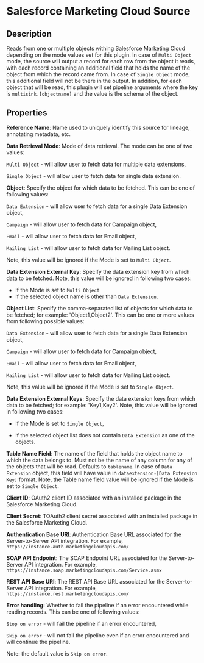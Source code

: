 # Salesforce Marketing Cloud Source

Description
-----------

Reads from one or multiple objects withing Salesforce Marketing Cloud depending on the mode values set for this plugin. 
In case of `Multi Object` mode, the source will output a record for each row from the object it reads, with each record
containing an additional field that holds the name of the object from which the record came from. In case of 
`Single Object` mode, this additional field will not be there in the output. In addition, for each object that will be 
read, this plugin will set pipeline arguments where the key is `multisink.[objectname]` and the value is the schema of 
the object.

Properties
----------

**Reference Name**: Name used to uniquely identify this source for lineage, annotating metadata, etc.

**Data Retrieval Mode**: Mode of data retrieval. The mode can be one of two values: 

`Multi Object` - will allow user to fetch data for multiple data extensions,  

`Single Object` - will allow user to fetch data for single data extension.

**Object**: Specify the object for which data to be fetched. This can be one of following values: 

`Data Extension` - will allow user to fetch data for a single Data Extension object,

`Campaign` - will allow user to fetch data for Campaign object,

`Email` - will allow user to fetch data for Email object,

`Mailing List` - will allow user to fetch data for Mailing List object.

Note, this value will be ignored if the Mode is set to `Multi Object`.  

**Data Extension External Key**: Specify the data extension key from which data to be fetched. Note, this value will 
be ignored in following two cases: 

* If the Mode is set to `Multi Object`
* If the selected object name is other than `Data Extension`. 

**Object List**: Specify the comma-separated list of objects for which data to be fetched; for example: 
'Object1,Object2'. This can be one or more values from following possible values: 

`Data Extension` - will allow user to fetch data for a single Data Extension object,

`Campaign` - will allow user to fetch data for Campaign object,

`Email` - will allow user to fetch data for Email object,

`Mailing List` - will allow user to fetch data for Mailing List object.

Note, this value will be ignored if the Mode is set to `Single Object`.

**Data Extension External Keys**: Specify the data extension keys from which data to be fetched; for example: 
'Key1,Key2'. Note, this value will be ignored in following two cases: 

* If the Mode is set to `Single Object`,

* If the selected object list does not contain `Data Extension` as one of the objects.

**Table Name Field**: The name of the field that holds the object name to which the data belongs to. Must not be the 
name of any column for any of the objects that will be read. Defaults to `tablename`. In case of `Data Extension` 
object, this field will have value in `dataextension-[Data Extension Key]` format. Note, the Table name field value 
will be ignored if the Mode is set to `Single Object`.

**Client ID**: OAuth2 client ID associated with an installed package in the Salesforce Marketing Cloud.

**Client Secret**: TOAuth2 client secret associated with an installed package in the Salesforce Marketing Cloud.

**Authentication Base URI**: Authentication Base URL associated for the Server-to-Server API integration. 
For example, `https://instance.auth.marketingcloudapis.com/`

**SOAP API Endpoint**: The SOAP Endpoint URL associated for the Server-to-Server API integration. For example, 
`https://instance.soap.marketingcloudapis.com/Service.asmx`

**REST API Base URI**: The REST API Base URL associated for the Server-to-Server API integration. For example, 
`https://instance.rest.marketingcloudapis.com/`

**Error handling:** Whether to fail the pipeline if an error encountered while reading records. This can be one of 
following values:

`Stop on error` - will fail the pipeline if an error encountered,  

`Skip on error` - will not fail the pipeline even if an error encountered and will continue the pipeline.

Note: the default value is `Skip on error`.